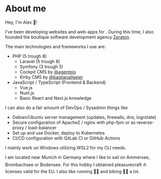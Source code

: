 # About me

Hey, I'm Alex 👋!

I've been developing websites and web-apps for <client-only><years-time date="2012-05-01"></years-time></client-only>.
During this time, I also founded the boutique software development agency <a href="https://zeraton.de">Zeraton</a>.

The main technologies and frameworks I use are:
- PHP (5 trough 8)
  - Laravel (5 trough 8)
  - Symfony (3 trough 5)
  - Cockpit CMS by <a href="https://twitter.com/agentejo">@agentejo</a>
  - Kirby CMS by <a href="https://twitter.com/bastianallgeier">@bastianallgeier</a>
- JavaScript / TypeScript (Frontend & Backend)
  - Vue.js
  - Nuxt.js
  - Basic React and Next.js knowledge

I can also do a fair amount of DevOps / Sysadmin things like
- Debian/Ubuntu server management (updates, firewalls, dns, logrotate)
- Secure configuration of Apache2 / nginx with php-fpm or as reverse-proxy / load-balancer
- Set up and use Docker, deploy to Kubernetes
- CI/CD configuration with GitLab CI or GitHub Actions

I mainly work un Windows utilizing WSL2 for my CLI needs.

I am located near Munich in Germany where I like to sail on Ammersee, Brombachsee or Bodensee.
For this hobby I obtained pleasurecraft ⛵ licenses valid for the EU.
I also like running 🏃‍♂️ and biking 🚴‍♂️ a lot.
